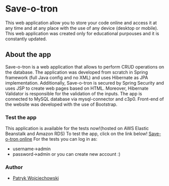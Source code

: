 # Save-o-tron

This web application allow you to store your code online and access it at any time and at any place with the use of any device (desktop or mobile).
This web application was created only for educational purpouses and it is constantly updated.

## About the app

Save-o-tron is a web application that allows to perform CRUD operations on the database.
The application was developed from scratch in Spring framework (full Java config and no XML) and uses Hibernate as JPA implementation. Additionally, Save-o-tron is secured by Spring Security and uses JSP to create web pages based on HTML. Moreover, Hibernate Validator is responsible for the validation of the inputs. The app is connected to MySQL database via mysql-connector and c3p0. Front-end of the website was developed with the use of Bootstrap.

### Test the app

This application is available for the tests now!(hosted on AWS Elastic Beanstalk and Amazon RDS)
To test the app, click on the link below!
[Save-o-tron online](http://default-environment.pzfmzh5smt.us-east-2.elasticbeanstalk.com/)
For the tests you can log in as:
- username->admin
- password->admin 
or you can create new account :)

### Author

- [Patryk Wojciechowski](https://github.com/PatrykWojciechowski)

 
